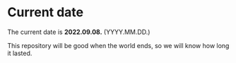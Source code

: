 # Current date

The current date is **2022.09.08.** (YYYY.MM.DD.)

This repository will be good when the world ends, so we will know how long it lasted.